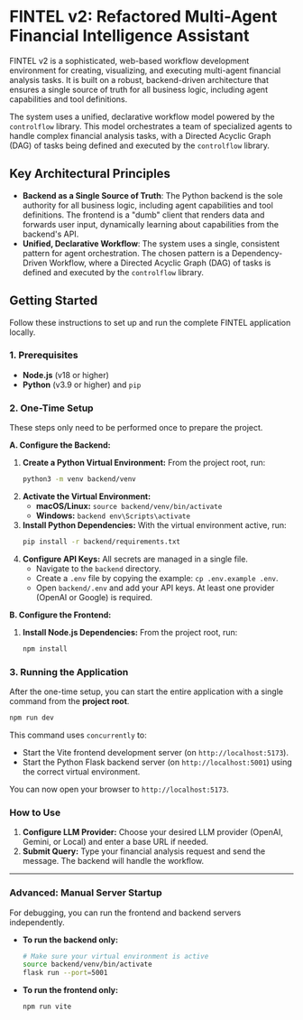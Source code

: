 # FINTEL v2: Refactored Multi-Agent Financial Intelligence Assistant

FINTEL v2 is a sophisticated, web-based workflow development environment for creating, visualizing, and executing multi-agent financial analysis tasks. It is built on a robust, backend-driven architecture that ensures a single source of truth for all business logic, including agent capabilities and tool definitions.

The system uses a unified, declarative workflow model powered by the `controlflow` library. This model orchestrates a team of specialized agents to handle complex financial analysis tasks, with a Directed Acyclic Graph (DAG) of tasks being defined and executed by the `controlflow` library.

## Key Architectural Principles

*   **Backend as a Single Source of Truth**: The Python backend is the sole authority for all business logic, including agent capabilities and tool definitions. The frontend is a "dumb" client that renders data and forwards user input, dynamically learning about capabilities from the backend's API.
*   **Unified, Declarative Workflow**: The system uses a single, consistent pattern for agent orchestration. The chosen pattern is a Dependency-Driven Workflow, where a Directed Acyclic Graph (DAG) of tasks is defined and executed by the `controlflow` library.

## Getting Started

Follow these instructions to set up and run the complete FINTEL application locally.

### 1. Prerequisites

*   **Node.js** (v18 or higher)
*   **Python** (v3.9 or higher) and `pip`

### 2. One-Time Setup

These steps only need to be performed once to prepare the project.

**A. Configure the Backend:**

1.  **Create a Python Virtual Environment:** From the project root, run:
    ```bash
    python3 -m venv backend/venv
    ```
2.  **Activate the Virtual Environment:**
    *   **macOS/Linux:** `source backend/venv/bin/activate`
    *   **Windows:** `backend env\Scripts\activate`
3.  **Install Python Dependencies:** With the virtual environment active, run:
    ```bash
    pip install -r backend/requirements.txt
    ```
4.  **Configure API Keys:** All secrets are managed in a single file.
    *   Navigate to the `backend` directory.
    *   Create a `.env` file by copying the example: `cp .env.example .env`.
    *   Open `backend/.env` and add your API keys. At least one provider (OpenAI or Google) is required.

**B. Configure the Frontend:**

1.  **Install Node.js Dependencies:** From the project root, run:
    ```bash
    npm install
    ```

### 3. Running the Application

After the one-time setup, you can start the entire application with a single command from the **project root**.

```bash
npm run dev
```

This command uses `concurrently` to:
*   Start the Vite frontend development server (on `http://localhost:5173`).
*   Start the Python Flask backend server (on `http://localhost:5001`) using the correct virtual environment.

You can now open your browser to `http://localhost:5173`.

### How to Use

1.  **Configure LLM Provider:** Choose your desired LLM provider (OpenAI, Gemini, or Local) and enter a base URL if needed.
2.  **Submit Query:** Type your financial analysis request and send the message. The backend will handle the workflow.

---
### **Advanced: Manual Server Startup**

For debugging, you can run the frontend and backend servers independently.

*   **To run the backend only:**
    ```bash
    # Make sure your virtual environment is active
    source backend/venv/bin/activate
    flask run --port=5001
    ```
*   **To run the frontend only:**
    ```bash
    npm run vite
    ```
